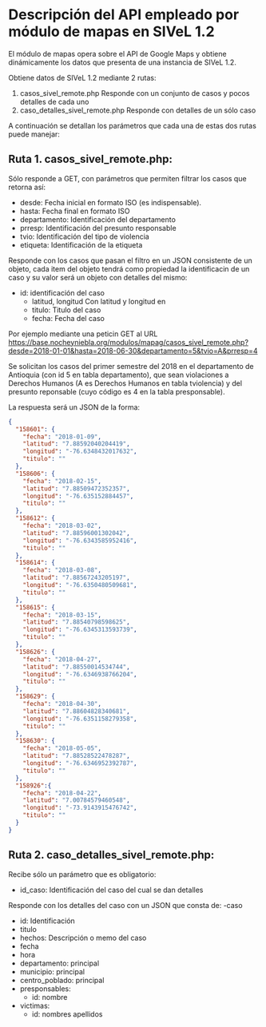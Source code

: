 # Descripción del API empleado por módulo de mapas en SIVeL 1.2

El módulo de mapas opera sobre el API de Google Maps y obtiene dinámicamente los datos que presenta de una instancia de SIVeL 1.2.

Obtiene datos de SIVeL 1.2 mediante 2 rutas:
1. casos_sivel_remote.php  Responde con un conjunto de casos y pocos detalles de cada uno
2. caso_detalles_sivel_remote.php Responde con detalles de un sólo caso

A continuación se detallan los parámetros que cada una de estas dos rutas puede manejar:

## Ruta 1. casos_sivel_remote.php:

Sólo responde a GET, con parámetros que permiten filtrar los casos que retorna así:

- desde: Fecha inicial en formato ISO (es indispensable).
- hasta: Fecha final en formato ISO 
- departamento:  Identificación del departamento 
- prresp: Identificación del presunto responsable
- tvio: Identificación del tipo de violencia
- etiqueta: Identificación de la etiqueta


Responde con los casos que pasan el filtro en un JSON consistente de un objeto, cada item del objeto tendrá como propiedad la identificacin de un caso y su valor será un objeto con detalles del mismo:
 - id: identificación del caso
   - latitud, longitud Con latitud y longitud en 
   - titulo: Titulo del caso
   - fecha: Fecha del caso

Por ejemplo mediante una peticin GET al URL https://base.nocheyniebla.org/modulos/mapag/casos_sivel_remote.php?desde=2018-01-01&hasta=2018-06-30&departamento=5&tvio=A&prresp=4

Se solicitan los casos del primer semestre del 2018 en el departamento de Antioquia (con id 5 en tabla departamento), que sean violaciones a Derechos Humanos (A es Derechos Humanos en tabla tviolencia) y del presunto reponsable (cuyo código es 4 en la tabla presponsable).

La respuesta será un JSON de la forma:

```JSON
{
  "158601": {
    "fecha": "2018-01-09",
    "latitud": "7.88592040204419",
    "longitud": "-76.6348432017632",
    "titulo": ""
  },
  "158606": {
    "fecha": "2018-02-15",
    "latitud": "7.88509472352357",
    "longitud": "-76.635152884457",
    "titulo": ""
  },
  "158612": {
    "fecha": "2018-03-02",
    "latitud": "7.88596001302042",
    "longitud": "-76.6343585952416",
    "titulo": ""
  },
  "158614": {
    "fecha": "2018-03-08",
    "latitud": "7.88567243205197",
    "longitud": "-76.6350480509681",
    "titulo": ""
  }, 
  "158615": {
    "fecha": "2018-03-15",
    "latitud": "7.88540798598625",
    "longitud": "-76.6345313593739",
    "titulo": ""
  }, 
  "158626": {
    "fecha": "2018-04-27",
    "latitud": "7.88550014534744",
    "longitud": "-76.6346938766204",
    "titulo": ""
  },
  "158629": {
    "fecha": "2018-04-30",
    "latitud": "7.88604828340681",
    "longitud": "-76.6351158279358",
    "titulo": ""
  },
  "158630": {
    "fecha": "2018-05-05",
    "latitud": "7.88528522478287",
    "longitud": "-76.6346952392787",
    "titulo": ""
  },
  "158926":{ 
    "fecha": "2018-04-22",
    "latitud": "7.00784579460548",
    "longitud": "-73.9143915476742",
    "titulo": ""
  }
}
```

## Ruta 2. caso_detalles_sivel_remote.php:

Recibe sólo un parámetro que es obligatorio:
- id_caso: Identificación del caso del cual se dan detalles

Responde con los detalles del caso con un JSON que consta de:
-caso
  - id: Identificación
  - titulo
  - hechos: Descripción o memo del caso
  - fecha
  - hora 
  - departamento: principal
  - municipio: principal
  - centro_poblado: principal
  - presponsables:
    - id: nombre
  - victimas:
    - id: nombres apellidos
    
  
